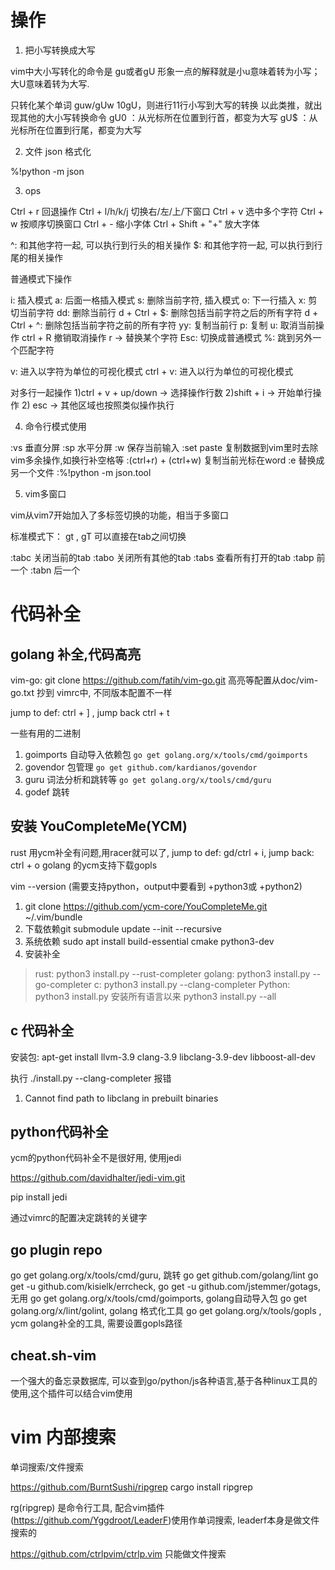 # 操作

1. 把小写转换成大写

vim中大小写转化的命令是
gu或者gU
形象一点的解释就是小u意味着转为小写；大U意味着转为大写.

只转化某个单词   guw/gUw
10gU，则进行11行小写到大写的转换
以此类推，就出现其他的大小写转换命令
gU0        ：从光标所在位置到行首，都变为大写
gU$        ：从光标所在位置到行尾，都变为大写

2. 文件 json 格式化

%!python -m json

3. ops

Ctrl + r 回退操作
Ctrl + l/h/k/j 切换右/左/上/下窗口
Ctrl + v 选中多个字符
Ctrl + w 按顺序切换窗口
Ctrl + - 缩小字体
Ctrl + Shift + "+" 放大字体

^: 和其他字符一起, 可以执行到行头的相关操作
$: 和其他字符一起, 可以执行到行尾的相关操作


普通模式下操作

i: 插入模式
a: 后面一格插入模式
s: 删除当前字符, 插入模式
o: 下一行插入
x: 剪切当前字符
dd: 删除当前行
d + Ctrl + $: 删除包括当前字符之后的所有字符
d + Ctrl + ^: 删除包括当前字符之前的所有字符
yy: 复制当前行
p: 复制
u: 取消当前操作
ctrl + R 撤销取消操作
r -> 替换某个字符
Esc: 切换成普通模式
%: 跳到另外一个匹配字符

v: 进入以字符为单位的可视化模式
ctrl + v: 进入以行为单位的可视化模式

对多行一起操作
1)ctrl + v + up/down -> 选择操作行数
2)shift + i -> 开始单行操作
2) esc -> 其他区域也按照类似操作执行


4. 命令行模式使用

:vs 垂直分屏
:sp 水平分屏
:w 保存当前输入
:set paste 复制数据到vim里时去除vim多余操作,如换行补空格等
:(ctrl+r) + (ctrl+w) 复制当前光标在word
:e 替换成另一个文件
:%!python -m json.tool

5. vim多窗口

vim从vim7开始加入了多标签切换的功能，相当于多窗口

标准模式下：
gt , gT 可以直接在tab之间切换

:tabc       关闭当前的tab
:tabo       关闭所有其他的tab
:tabs       查看所有打开的tab
:tabp      前一个
:tabn      后一个

# 代码补全

## golang 补全,代码高亮

vim-go: git clone https://github.com/fatih/vim-go.git
高亮等配置从doc/vim-go.txt 抄到 vimrc中, 不同版本配置不一样

jump to def: ctrl + ] , jump back ctrl + t

一些有用的二进制

1. goimports 自动导入依赖包  `go get golang.org/x/tools/cmd/goimports`
2. govendor  包管理 `go get github.com/kardianos/govendor`
3. guru      词法分析和跳转等  `go get golang.org/x/tools/cmd/guru`
4. godef 跳转

## 安装 YouCompleteMe(YCM)

rust 用ycm补全有问题,用racer就可以了, jump to def: gd/ctrl + i, jump back: ctrl + o
golang 的ycm支持下载gopls

vim --version (需要支持python，output中要看到 +python3或 +python2)

1. git clone https://github.com/ycm-core/YouCompleteMe.git ~/.vim/bundle
2. 下载依赖git submodule update --init --recursive
3. 系统依赖 sudo apt install build-essential cmake python3-dev
4. 安装补全
> rust: python3 install.py --rust-completer
> golang: python3 install.py --go-completer
> c: python3 install.py --clang-completer
> Python: python3 install.py
> 安装所有语言以来 python3 install.py --all

## c 代码补全

安装包: apt-get install llvm-3.9 clang-3.9 libclang-3.9-dev libboost-all-dev

执行 ./install.py --clang-completer 报错
1. Cannot find path to libclang in prebuilt binaries

## python代码补全

ycm的python代码补全不是很好用, 使用jedi

https://github.com/davidhalter/jedi-vim.git

pip install jedi

通过vimrc的配置决定跳转的关键字

## go plugin repo

go get golang.org/x/tools/cmd/guru, 跳转
go get github.com/golang/lint
go get -u github.com/kisielk/errcheck, 
go get -u github.com/jstemmer/gotags, 无用
go get golang.org/x/tools/cmd/goimports, golang自动导入包
go get golang.org/x/lint/golint, golang 格式化工具
go get golang.org/x/tools/gopls , ycm golang补全的工具, 需要设置gopls路径

## cheat.sh-vim

一个强大的备忘录数据库, 可以查到go/python/js各种语言,基于各种linux工具的使用,这个插件可以结合vim使用

# vim 内部搜索

单词搜索/文件搜索

https://github.com/BurntSushi/ripgrep  cargo install ripgrep

rg(ripgrep) 是命令行工具, 配合vim插件(https://github.com/Yggdroot/LeaderF)使用作单词搜索, leaderf本身是做文件搜索的


https://github.com/ctrlpvim/ctrlp.vim 只能做文件搜索



